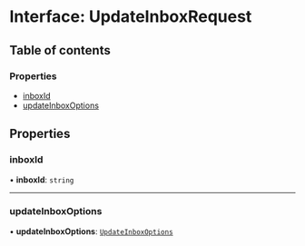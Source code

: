 # Interface: UpdateInboxRequest

## Table of contents

### Properties

- [inboxId](UpdateInboxRequest.md#inboxid)
- [updateInboxOptions](UpdateInboxRequest.md#updateinboxoptions)

## Properties

### <a id="inboxid" name="inboxid"></a> inboxId

• **inboxId**: `string`

___

### <a id="updateinboxoptions" name="updateinboxoptions"></a> updateInboxOptions

• **updateInboxOptions**: [`UpdateInboxOptions`](UpdateInboxOptions.md)
